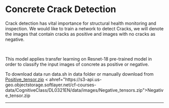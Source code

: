 <h1>Concrete Crack Detection</h1>
<p>Crack detection has vital importance for structural health monitoring and inspection. We would like to train a network to detect Cracks, we will denote the images that contain cracks as positive and images with no cracks as negative.</p><br>
<p>This model applies transfer learning on Resnet-18 pre-trained model in order to classify the input images of concrete as positive or negative.</p>
<p>To download data run data.sh in data folder or manually download from <a href="https://s3-api.us-geo.objectstorage.softlayer.net/cf-courses-data/CognitiveClass/DL0321EN/data/images/Positive_tensors.zip">Positive_tensor.zip</a>
  < ahref="https://s3-api.us-geo.objectstorage.softlayer.net/cf-courses-data/CognitiveClass/DL0321EN/data/images/Negative_tensors.zip">Negative_tensor.zip</a></p>
<hr/>
